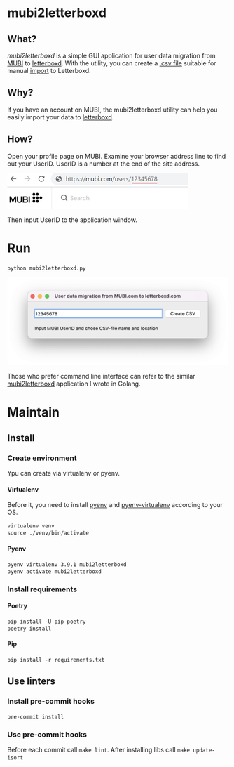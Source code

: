 # mubi2letterboxd

## What?
_mubi2letterboxd_ is a simple GUI application for user data migration from [MUBI](https://mubi.com) to [letterboxd](https://letterboxd.com). With the utility, you can create a [.csv file](https://letterboxd.com/about/importing-data/) suitable for manual [import](https://letterboxd.com/import/) to Letterboxd.

## Why?
If you have an account on MUBI, the mubi2letterboxd utility can help you easily import your data to [letterboxd](https://letterboxd.com). 

## How?
Open your profile page on MUBI. Examine your browser address line to find out your UserID. UserID is a number at the end of the site address.

![How to find UserID](docs/images/userid_url.png "How to find UserID")

Then input UserID to the application window.

# Run
`python mubi2letterboxd.py`

![Program Window](docs/images/window.png "Program Window")

Those who prefer command line interface can refer to the similar [mubi2letterboxd](https://github.com/hextriclosan/mubi2letterboxd) application I wrote in Golang.

# Maintain

## Install

### Create environment
Ypu can create via virtualenv or pyenv. 

#### Virtualenv
Before it, you need to install [pyenv](https://github.com/pyenv/pyenv) and [pyenv-virtualenv](https://github.com/pyenv/pyenv-virtualenv) according to your OS.
```shell
virtualenv venv
source ./venv/bin/activate
```

#### Pyenv
```shell
pyenv virtualenv 3.9.1 mubi2letterboxd
pyenv activate mubi2letterboxd
```

### Install requirements
#### Poetry
```shell
pip install -U pip poetry
poetry install
```

#### Pip
```shell
pip install -r requirements.txt
```


## Use linters

### Install pre-commit hooks
```shell
pre-commit install
```

### Use pre-commit hooks
Before each commit call `make lint`. After installing libs call `make update-isort` 